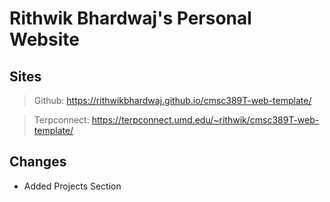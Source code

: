# Rithwik Bhardwaj's Personal Website

## Sites
> Github: https://rithwikbhardwaj.github.io/cmsc389T-web-template/ 

> Terpconnect: https://terpconnect.umd.edu/~rithwik/cmsc389T-web-template/

## Changes
- Added Projects Section
